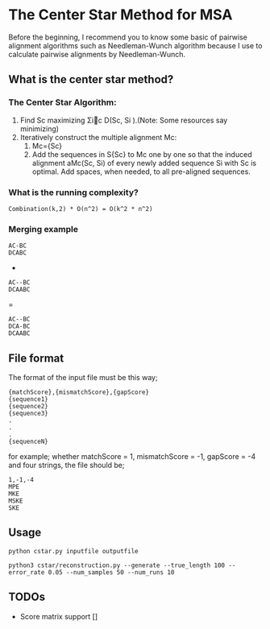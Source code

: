 # The Center Star Method for MSA

Before the beginning, I recommend you to know some basic of pairwise alignment algorithms such as Needleman-Wunch algorithm because I use to calculate pairwise alignments by Needleman-Wunch.

## What is the center star method?

### The Center Star Algorithm:
1. Find Sc maximizing Σic D(Sc, Si ).(Note: Some resources say minimizing)
2. Iteratively construct the multiple alignment Mc:
    1. Mc={Sc}
    2. Add the sequences in S\{Sc} to Mc one by one so that the induced alignment aMc(Sc, Si) of every newly added sequence Si with Sc is optimal. Add spaces, when needed, to all pre-aligned sequences.

### What is the running complexity?
`Combination(k,2) * O(n^2) = O(k^2 * n^2)`

### Merging example
```
AC-BC
DCABC
```    
+
```
AC--BC
DCAABC
```
=
```
AC--BC
DCA-BC
DCAABC
```

## File format

The format of the input file must be this way;

```
{matchScore},{mismatchScore},{gapScore}
{sequence1}
{sequence2}
{sequence3}
.
.
.
{sequenceN}
```

for example; whether matchScore = 1, mismatchScore = -1, gapScore = -4 and four strings, the file should be;

```
1,-1,-4
MPE
MKE
MSKE
SKE
```

## Usage

`python cstar.py inputfile outputfile`

`python3 cstar/reconstruction.py --generate --true_length 100 --error_rate 0.05 --num_samples 50 --num_runs 10`
## TODOs

* Score matrix support []
